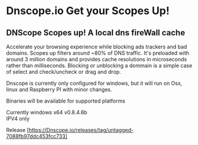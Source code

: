 # Dnscope.io Get your Scopes Up! 
## DNScope Scopes up! A local dns fireWall cache 

Accelerate your browsing experience while blocking ads trackers and bad domains. Scopes up filters around ~80% of DNS traffic. It's preloaded with around 3 million domains and provides cache  resolutions in microseconds rather than milliseconds. Blocking or unblocking a dommain is a simple case of select and check/uncheck or drag and drop. 

Dnscope is currently only configured for windows, but it will run on Osx, linux and Raspberry PI with minor changes.  

Binaries will be available for supported platforms 

Currently windows x64 v0.8.4.6b  
IPV4 only 

Release [https://Dnscope.io/releases/tag/untagged-7088fb97ddc453fcc733]
